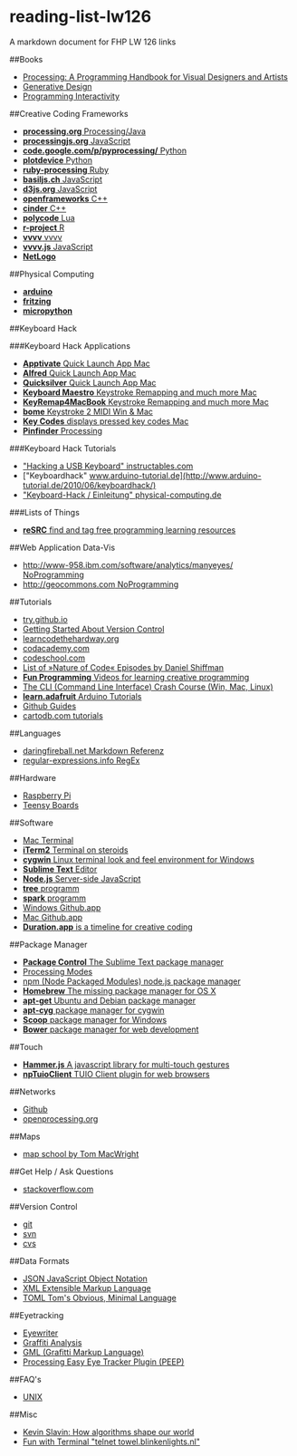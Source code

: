 reading-list-lw126
==================

A markdown document for FHP LW 126 links
 
##Books  
- [Processing: A Programming Handbook for Visual Designers and Artists](http://processing.org/books/)  
- [Generative Design](http://processing.org/books/)  
- [Programming Interactivity](http://shop.oreilly.com/product/9780596154158.do)    

##Creative Coding Frameworks  

- [__processing.org__ Processing/Java](http://processing.org)  
- [__processingjs.org__ JavaScript](http://processingjs.org)  
- [__code.google.com/p/pyprocessing/__ Python](http://code.google.com/p/pyprocessing/)  
- [__plotdevice__ Python](http://plotdevice.io/)
- [__ruby-processing__ Ruby](https://github.com/jashkenas/ruby-processing)  
- [__basiljs.ch__ JavaScript](http://basiljs.ch)  
- [__d3js.org__ JavaScript](http://d3js.org)  
- [__openframeworks__ C++](http://www.openframeworks.cc)  
- [__cinder__ C++](http://libcinder.org)  
- [__polycode__ Lua](http://polycode.org)  
- [__r-project__ R](http://www.r-project.org)  
- [__vvvv__ vvvv](http://www.vvvv.org/)  
- [__vvvv.js__ JavaScript](https://github.com/zauner/vvvv.js)  
- [__NetLogo__](http://ccl.northwestern.edu/netlogo/)  

##Physical Computing  
- [__arduino__](http://arduino.cc)  
- [__fritzing__](http://fritzing.org)  
- [__micropython__](http://micropython.org)  

##Keyboard Hack  

###Keyboard Hack Applications  
- [__Apptivate__ Quick Launch App Mac](http://www.apptivateapp.com)  
- [__Alfred__ Quick Launch App Mac](http://www.alfredapp.com)  
- [__Quicksilver__ Quick Launch App Mac](http://qsapp.com)  
- [__Keyboard Maestro__ Keystroke Remapping and much more Mac](http://www.keyboardmaestro.com/main/)  
- [__KeyRemap4MacBook__ Keystroke Remapping and much more Mac](https://pqrs.org/macosx/keyremap4macbook/index.html.en)  
- [__bome__ Keystroke 2 MIDI Win & Mac](http://www.bome.com/products/miditranslator/overview/osx)  
- [__Key Codes__ displays pressed key codes Mac](http://manytricks.com/keycodes/)  
- [__Pinfinder__ Processing](https://github.com/FH-Potsdam/Pinfinder)  


###Keyboard Hack Tutorials    
- ["Hacking a USB Keyboard" instructables.com](http://www.instructables.com/id/Hacking-a-USB-Keyboard/step3/A-note-on-pin-layouts-and-shift-registers/)  
- ["Keyboardhack" www.arduino-tutorial.de](http://www.arduino-tutorial.de/2010/06/keyboardhack/)  
- ["Keyboard-Hack / Einleitung" physical-computing.de](http://www.physical-computing.de/blog/2008/04/keyboard-hack-einleitung/)


###Lists of Things  

- [__reSRC__ find and tag free programming learning resources](http://resrc.io/)  

##Web Application Data-Vis    
- [http://www-958.ibm.com/software/analytics/manyeyes/ NoProgramming](http://www-958.ibm.com/software/analytics/manyeyes/)  
- [http://geocommons.com NoProgramming](http://geocommons.com)  

##Tutorials  
- [try.github.io](http://try.github.io/levels/1/challenges/1)  
- [Getting Started About Version Control](http://git-scm.com/book/en/Getting-Started-About-Version-Control)
- [learncodethehardway.org](http://learncodethehardway.org)  
- [codacademy.com](http://codacademy.com)  
- [codeschool.com](https://www.codeschool.) 
- [List of »Nature of Code« Episodes by Daniel Shiffman](https://gist.github.com/Powder/7205813)
- [__Fun Programming__ Videos for learning creative programming](http://funprogramming.org)  
- [The CLI (Command Line Interface) Crash Course (Win, Mac, Linux)](http://cli.learncodethehardway.org)  
- [__learn.adafruit__ Arduino Tutorials](http://learn.adafruit.com)  
- [Github Guides](http://guides.github.com)  
- [cartodb.com tutorials](http://developers.cartodb.com/tutorials.html)

##Languages  
- [daringfireball.net Markdown Referenz](http://daringfireball.net/projects/markdown/)  
- [regular-expressions.info RegEx](http://www.regular-expressions.info)  

##Hardware   
- [Raspberry Pi](http://www.raspberrypi.org)  
- [Teensy Boards](http://www.pjrc.com/store/teensy.html)  

##Software  
- [Mac Terminal](http://guides.macrumors.com/Terminal)  
- [__iTerm2__ Terminal on steroids ](http://www.iterm2.com/#/section/home)  
- [__cygwin__ Linux terminal look and feel environment for Windows](http://www.cygwin.com)  
- [__Sublime Text__ Editor](http://www.sublimetext.com)  
- [__Node.js__ Server-side JavaScript](http://nodejs.org)  
- [__tree__ programm](http://en.wikipedia.org/wiki/Tree_\(Unix\))  
- [__spark__ programm](http://zachholman.com/spark/)  
- [Windows Github.app](http://windows.github.com)  
- [Mac Github.app](http://mac.github.com)  
- [__Duration.app__ is a timeline for creative coding](http://www.duration.cc)  


##Package Manager  
- [__Package Control__ The Sublime Text package manager](https://sublime.wbond.net)  
- [Processing Modes](http://processing.org/reference/environment/#Programming_modes)  
- [npm (Node Packaged Modules) node.js package manager](https://npmjs.org)  
- [__Homebrew__ The missing package manager for OS X](http://brew.sh)  
- [__apt-get__ Ubuntu and Debian package manager](http://linux.die.net/man/8/apt-get)  
- [__apt-cyg__ package manager for cygwin](https://code.google.com/p/apt-cyg/)  
- [__Scoop__ package manager for Windows](http://scoop.sh)  
- [__Bower__ package manager for web development](http://bower.io)  

##Touch  
- [__Hammer.js__ A javascript library for multi-touch gestures](http://eightmedia.github.io/hammer.js/)  
- [__npTuioClient__ TUIO Client plugin for web browsers](https://github.com/fajran/npTuioClient)

##Networks  
- [Github](https://github.com)  
- [openprocessing.org](http://openprocessing.org)  

##Maps  
- [map school by Tom MacWright](https://github.com/tmcw/mapschool)  

##Get Help / Ask Questions  
- [stackoverflow.com](http://stackoverflow.com)  

##Version Control  
- [git](http://git-scm.com)  
- [svn](http://subversion.apache.org)  
- [cvs](http://www.nongnu.org/cvs/)  

##Data Formats  
- [JSON JavaScript Object Notation](http://json.org)  
- [XML Extensible Markup Language](http://www.w3.org/XML/)  
- [TOML Tom's Obvious, Minimal Language](https://github.com/mojombo/toml)    

##Eyetracking  
- [Eyewriter](http://eyewriter.org)
- [Graffiti Analysis](http://graffitianalysis.com)
- [GML (Grafitti Markup Language)](http://www.graffitimarkuplanguage.com)
- [Processing Easy Eye Tracker Plugin (PEEP)](http://text20.net/node/14)


##FAQ's  
- [UNIX](http://hayne.net/MacDev/Notes/unixFAQ.html)  

##Misc  
- [Kevin Slavin: How algorithms shape our world](http://www.ted.com/talks/kevin_slavin_how_algorithms_shape_our_world.html)  
- [Fun with Terminal "telnet towel.blinkenlights.nl"](http://www.blinkenlights.nl/services.html)  

